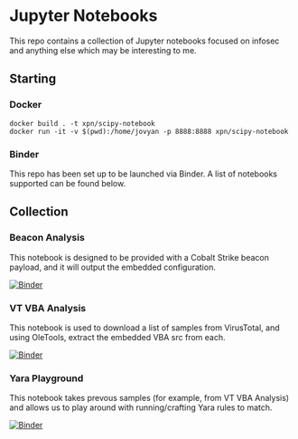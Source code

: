 # Jupyter Notebooks

This repo contains a collection of Jupyter notebooks focused on infosec and anything else which may be interesting to me.

## Starting

### Docker

```
docker build . -t xpn/scipy-notebook
docker run -it -v $(pwd):/home/jovyan -p 8888:8888 xpn/scipy-notebook
```

### Binder

This repo has been set up to be launched via Binder. A list of notebooks supported can be found below.

## Collection

### Beacon Analysis

This notebook is designed to be provided with a Cobalt Strike beacon payload, and it will output the embedded configuration.

[![Binder](https://mybinder.org/badge_logo.svg)](https://mybinder.org/v2/gh/xpn/jupyter/HEAD?filepath=notebooks%2Fbeacon_analysis.ipynb)

### VT VBA Analysis

This notebook is used to download a list of samples from VirusTotal, and using OleTools, extract the embedded VBA src from each.

[![Binder](https://mybinder.org/badge_logo.svg)](https://mybinder.org/v2/gh/xpn/jupyter/HEAD?filepath=notebooks%2Fvirustotal_vba_analysis.ipynb)

### Yara Playground

This notebook takes prevous samples (for example, from VT VBA Analysis) and allows us to play around with running/crafting Yara rules to match.

[![Binder](https://mybinder.org/badge_logo.svg)](https://mybinder.org/v2/gh/xpn/jupyter/HEAD?filepath=notebooks%2Fyara_playground.ipynb)